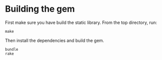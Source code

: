 # Building the gem

First make sure you have build the static library. From the top directory, run:

```
make
```

Then install the dependencies and build the gem.

```
bundle
rake
```
